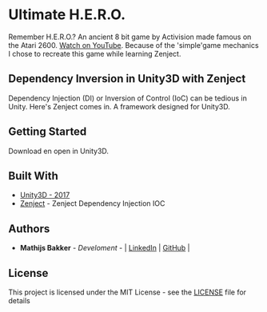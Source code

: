 # Ultimate H.E.R.O.

Remember H.E.R.O.? An ancient 8 bit game by Activision made famous on the Atari 2600. [Watch on YouTube](https://www.youtube.com/watch?v=vn8Nn69dkcM).
Because of the 'simple'game mechanics I chose to recreate this game while learning Zenject.

## Dependency Inversion in Unity3D with Zenject

Dependency Injection (DI) or Inversion of Control (IoC) can be tedious in Unity. 
Here's Zenject comes in. A framework designed for Unity3D.

## Getting Started

Download en open in Unity3D.

## Built With

* [Unity3D - 2017](https://unity3d.com/get-unity/download)
* [Zenject](https://assetstore.unity.com/packages/tools/integration/zenject-dependency-injection-ioc-17758) - Zenject Dependency Injection IOC

## Authors

* **Mathijs Bakker** - *Develoment* - | [LinkedIn](https://www.linkedin.com/in/mathijs-bakker-a56a453) | [GitHub](https://github.com/Mathijs-Bakker) |

## License

This project is licensed under the MIT License - see the [LICENSE](LICENSE) file for details

